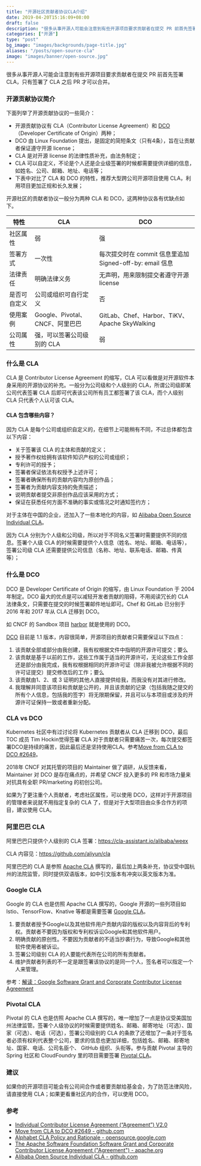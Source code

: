 ```yaml
---
title: "开源社区贡献者协议CLA介绍"
date: 2019-04-20T15:16:09+08:00
draft: false
description: "很多从事开源人可能会注意到有些开源项目要求贡献者在提交 PR 前首先签署 CLA。"
categories: ["开源"]
type: "post"
bg_image: "images/backgrounds/page-title.jpg"
aliases: "/posts/open-source-cla"
image: "images/banner/open-source.jpg"
---
```


很多从事开源人可能会注意到有些开源项目要求贡献者在提交 PR 前首先签署 CLA，只有签署了 CLA 之后 PR 才可以合并。

### 开源贡献协议简介

下面列举了开源贡献协议的一些简介：

- 开源贡献协议有 CLA（Contributor License Agreement）和 [DCO](https://developercertificate.org/)（Developer Certificate of Origin）两种；
- DCO 由 Linux Foundation 提出，是固定的简短条文（只有4条），旨在让贡献者保证遵守开源 license；
- CLA 是对开源 license 的法律性质补充，由法务制定；
- CLA 可以自定义，不论是个人还是企业级签署的时候都需要提供详细的信息，如姓名、公司、邮箱、地址、电话等；
- 下表中对比了 CLA 和 DCO 的特性，推荐大型跨公司开源项目使用 CLA，利用项目更加正规和长久发展；

开源社区的贡献者协议一般分为两种 CLA 和 DCO，这两种协议各有优缺点如下。

| 特性         | CLA                             | DCO                                                      |
| ------------ | ------------------------------- | -------------------------------------------------------- |
| 社区属性     | 弱                              | 强                                                       |
| 签署方式     | 一次性                          | 每次提交时在 commit 信息里追加 Signed-off-by: email 信息 |
| 法律责任     | 明确法律义务                    | 无声明，用来限制提交者遵守开源 license                   |
| 是否可自定义 | 公司或组织可自行定义            | 否                                                       |
| 使用案例     | Google、Pivotal、CNCF、阿里巴巴 | GitLab、Chef、Harbor、TiKV、Apache SkyWalking            |
| 公司属性     | 强，可以签署公司级别的 CLA      | 弱                                                       |

### 什么是 CLA

CLA 是 Contributor License Agreement 的缩写，CLA 可以看做是对开源软件本身采用的开源协议的补充。一般分为公司级和个人级别的 CLA，所谓公司级即某公司代表签署 CLA 后即可代表该公司所有员工都签署了该 CLA，而个人级别 CLA 只代表个人认可该 CLA。

#### CLA 包含哪些内容？

因为 CLA 是每个公司或组织自定义的，在细节上可能稍有不同，不过总体都包含以下内容：

- 关于签署该 CLA 的主体和贡献的定义；
- 授予著作权给拥有该软件知识产权的公司或组织；
- 专利许可的授予；
- 签署者保证依法有权授予上述许可；
- 签署者确保所有的贡献内容均为原创作品；
- 签署者为贡献内容支持的免责描述；
- 说明贡献者提交非原创作品应该采用的方式；
- 保证在获悉任何方面不准确的事实或情况之时通知签约方；

对于主体在中国的企业，还加入了一些本地化的内容，如 [Alibaba Open Source Individual CLA](https://github.com/aliyun/cla)。

因为 CLA 分别为个人级和公司级，所以对于不同名义签署时需要提供不同的信息。签署个人级 CLA 的时候需要提供个人信息（姓名、地址、邮箱、电话等），签署公司级 CLA 还需要提供公司信息（名称、地址、联系电话、邮箱、传真等）；

### 什么是 DCO

DCO 是 Developer Certificate of Origin 的缩写，由 Linux Foundation 于 2004 年制定。DCO 最大的优点是可以减轻开发者贡献的阻碍，不用阅读冗长的 CLA 法律条文，只需要在提交的时候签署邮件地址即可。Chef 和 GitLab 已分别于 2016 年和 2017 年从 CLA 迁移到 DCO。

如 CNCF 的 Sandbox 项目 [harbor](https://github.com/goharbor/harbor) 就是使用的 DCO。

[DCO](<https://developercertificate.org/>) 目前是 1.1 版本，内容很简单，开源项目的贡献者只需要保证以下四点：

1. 该贡献全部或部分由我创建，我有权根据文件中指明的开源许可提交；要么
2. 该贡献是基于以前的工作，这些工作属于适当的开源许可，无论这些工作全部还是部分由我完成，我有权根据相同的开源许可证（除非我被允许根据不同的许可证提交）提交修改后的工作；要么
3. 该贡献由1、2、或 3 证明的其他人直接提供给我，而我没有对其进行修改。
4. 我理解并同意该项目和贡献是公开的，并且该贡献的记录（包括我随之提交的所有个人信息，包括我的签字）将无限期保留，并且可以与本项目或涉及的开源许可证保持一致或者重新分配。

### CLA vs DCO

Kubernetes 社区中有过讨论将 Kubernetes 贡献者从 CLA 迁移到 DCO，最后TOC 成员 Tim Hockin觉得签署 CLA 对于贡献者只需要痛苦一次，每次提交都签署DCO是持续的痛苦，因此最后还是坚持使用CLA。参考[Move from CLA to DCO #2649](https://github.com/kubernetes/community/issues/2649)。

2018年 CNCF 对其托管的项目的 Maintainer 做了调研，从反馈来看，Maintainer 对 DCO 是存在痛点的，并希望 CNCF 投入更多的 PR 和市场力量来对抗具有全职 PR/marketing 的初创公司。

如果为了更注重个人贡献者，考虑社区属性，可以使用 DCO，这样对于开源项目的管理者来说就不用指定复杂的 CLA 了，但是对于大型项目由众多合作方的项目，建议使用 CLA。

### 阿里巴巴 CLA

阿里巴巴只提供个人级别的 CLA 签署：<https://cla-assistant.io/alibaba/weex>

CLA 内容见：<https://github.com/aliyun/cla>

阿里巴巴的 CLA 是参照 [Apache CLA](https://www.apache.org/licenses/icla.pdf) 撰写的，最后加上两条补充，协议受中国杭州的法院监管，同时提供双语版本，如中引文版本有冲突以英文版本为准。

### Google CLA

Google 的 CLA 也是仿照 Apache CLA 撰写的，Google 开源的一些列项目如 Istio、TensorFlow、Knative 等都是需要签署 [Google CLA](<https://cla.developers.google.com/clas>)。

1. 要贡献者授予Google以及其他软件用户贡献内容的版权以及内容背后的专利权。贡献者不要因为版权和专利权诉讼Google和其他软件用户。
2. 明确贡献的原创性。不要因为贡献者的不适当抄袭行为，导致Google和其他软件使用者被诉讼。
3. 签署公司级别 CLA 的人要能代表所在公司的所有贡献者。
4. 维护贡献者列表的不一定是跟签署该协议的是同一个人，签名者可以指定一个人来管理。

参考：[解读：Google Software Grant and Corporate Contributor License Agreement](https://docs.google.com/document/d/1FJkYaEZbKwmoEWrsbzDxdI-ytlEg73OsOcMXaF8Z01E/)

### Pivotal CLA

Pivotal 的 CLA 也是仿照 Apache CLA 撰写的，唯一增加了一点是协议受美国加州法律监管。签署个人级协议的时候需要提供姓名、邮箱、邮寄地址（可选）、国家（可选）、电话（可选），签署公司级别的 CLA 的条款了还增加了一条对于签名者必须有权利代表整个公司，要求的信息也更加详细，包括姓名、邮箱、邮寄地址、国家、电话、公司名臣个、 GitHub 组织、头衔等。参与贡献 Pivotal 主导的 Spring 社区和 CloudFoundry 里的项目需要签署 [Pivotal CLA](<https://cla.pivotal.io/>)。

### 建议

如果你的开源项目可能会有公司间合作或者要贡献给基金会，为了防范法律风险，请直接使用 CLA；如果更看重社区内的合作，可以使用 DCO。

### 参考

- [Individual Contributor License Agreement (“Agreement”) V2.0](https://www.apache.org/licenses/icla.pdf)
- [Move from CLA to DCO #2649 - github.com](https://github.com/kubernetes/community/issues/2649)
- [Alphabet CLA Policy and Rationale - opensource.google.com](https://opensource.google.com/docs/cla/policy/)
- [The Apache Software Foundation Software Grant and Corporate Contributor License Agreement ("Agreement") - apache.org](<https://www.apache.org/licenses/cla-corporate.txt>)
- [Alibaba Open Source Individual CLA - github.com](https://github.com/aliyun/cla)
